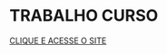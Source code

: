 # TRABALHO CURSO
 

<a href="https://luk4s18.github.io/Valhalla-Burguer/burgers.html">
CLIQUE E ACESSE O SITE
</a>